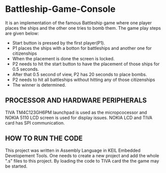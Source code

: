 # Battleship-Game-Console

It is an implementation of the famous Battleship game where one player places the ships and the other one tries to bomb them. The game play steps are given below:
  - Start  button is pressed by the first player(P1).
  - P1 places the ships with a botton for battleships and another one for citizenships
  - When the placement is done the screen is locked.
  - P2 needs to hit the start button to have the placement of those ships for 0.5 seconds.
  - After that 0.5 second of view, P2 has 20 seconds to place bombs. 
  - P2 needs to hit all battleships without hitting any of those citizenships
  - The winner is determined.
  
## PROCESSOR AND HARDWARE PERIPHERALS

TIVA TM4C123GH6PM launchpad is used as the micropcocessor and NOKIA 5110 LCD screen is used for display issues. NOKIA LCD and TIVA card has SPI communication. 
  
  ## HOW TO RUN THE CODE
  
  This project was written in Assembly Language in KEIL Embedded Developement Tools. One needs to create a new project and add the whole ".s" files to this project. By loading the code to TIVA card the the game may be started.
